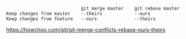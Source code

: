 ```
							git merge master	git rebase master
Keep changes from master	--theirs			--ours
Keep changes from feature	--ours				--theirs
```

https://howchoo.com/git/git-merge-conflicts-rebase-ours-theirs
